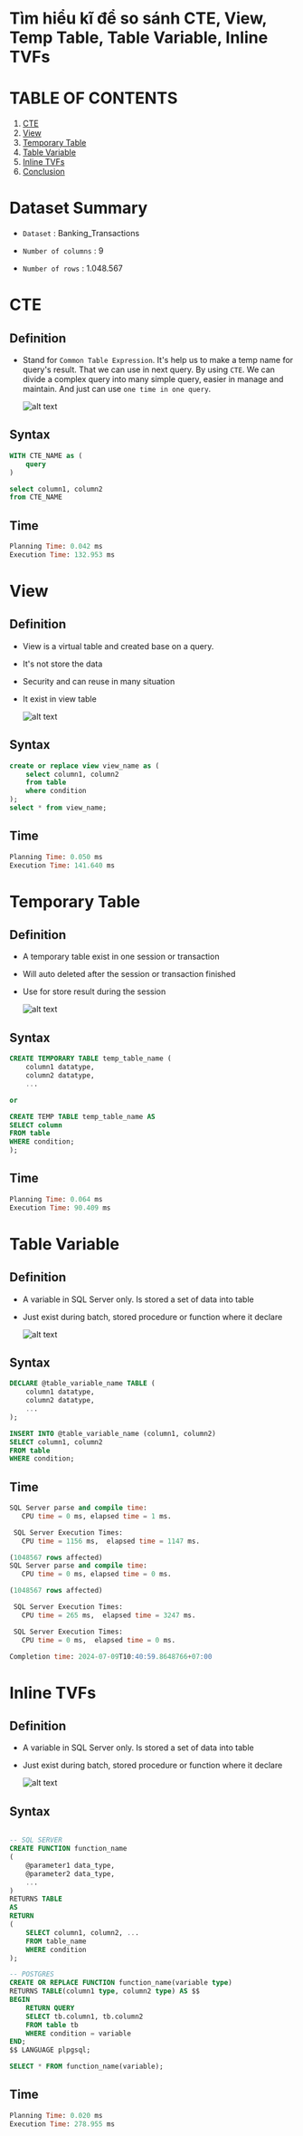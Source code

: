 # Tìm hiểu kĩ để so sánh CTE, View, Temp Table, Table Variable, Inline TVFs

# TABLE OF CONTENTS
1. [CTE](#cte)
2. [View](#view)
3. [Temporary Table](#temp-table)
4. [Table Variable](#table-variable)
5. [Inline TVFs](#tvfs)
6. [Conclusion](#conclusion)

# Dataset Summary
- `Dataset` : Banking_Transactions

- `Number of columns` : 9
- `Number of rows` : 1.048.567

# <span id ="cte">CTE</span>
## Definition
- Stand for `Common Table Expression`. It's help us to make a temp name for query's result. That we can use in next query. By using `CTE`. We can divide a complex query into many simple query, easier in manage and maintain. And just can use `one time in one query`.

    ![alt text](image.png)

## Syntax
```sql
WITH CTE_NAME as (
	query
)

select column1, column2
from CTE_NAME
```
## Time
```sql
Planning Time: 0.042 ms
Execution Time: 132.953 ms
```

# <span id ="view">View</span>
## Definition
- View is a virtual table and created base on a query.
- It's not store the data
- Security and can reuse in many situation
- It exist in view table

    ![alt text](image-1.png)

## Syntax
```sql
create or replace view view_name as (
	select column1, column2
	from table
    where condition
);
select * from view_name;
```
## Time
```sql
Planning Time: 0.050 ms
Execution Time: 141.640 ms
```

# <span id ="temp-table">Temporary Table</span>
## Definition
- A temporary table exist in one session or transaction
- Will auto deleted after the session or transaction finished
- Use for store result during the session

    ![alt text](image-2.png)

## Syntax
```sql
CREATE TEMPORARY TABLE temp_table_name (
    column1 datatype,
    column2 datatype,
    ...

or

CREATE TEMP TABLE temp_table_name AS
SELECT column
FROM table
WHERE condition;
);
```
## Time
```sql
Planning Time: 0.064 ms
Execution Time: 90.409 ms
```

# <span id ="table-variable">Table Variable</span>
## Definition
- A variable in SQL Server only. Is stored a set of data into table
- Just exist during batch, stored procedure or function where it declare

    ![alt text](image-3.png)

## Syntax
```sql
DECLARE @table_variable_name TABLE (
    column1 datatype,
    column2 datatype,
    ...
);

INSERT INTO @table_variable_name (column1, column2)
SELECT column1, column2
FROM table
WHERE condition;
```

## Time

```sql
SQL Server parse and compile time: 
   CPU time = 0 ms, elapsed time = 1 ms.

 SQL Server Execution Times:
   CPU time = 1156 ms,  elapsed time = 1147 ms.

(1048567 rows affected)
SQL Server parse and compile time: 
   CPU time = 0 ms, elapsed time = 0 ms.

(1048567 rows affected)

 SQL Server Execution Times:
   CPU time = 265 ms,  elapsed time = 3247 ms.

 SQL Server Execution Times:
   CPU time = 0 ms,  elapsed time = 0 ms.

Completion time: 2024-07-09T10:40:59.8648766+07:00
```

# <span id ="tvfs">Inline TVFs</span>
## Definition
- A variable in SQL Server only. Is stored a set of data into table
- Just exist during batch, stored procedure or function where it declare

    ![alt text](image-4.png)

## Syntax
```sql

-- SQL SERVER
CREATE FUNCTION function_name
(
    @parameter1 data_type,
    @parameter2 data_type,
    ...
)
RETURNS TABLE
AS
RETURN
(
    SELECT column1, column2, ...
    FROM table_name
    WHERE condition
);

-- POSTGRES
CREATE OR REPLACE FUNCTION function_name(variable type)
RETURNS TABLE(column1 type, column2 type) AS $$
BEGIN
	RETURN QUERY
    SELECT tb.column1, tb.column2
    FROM table tb
    WHERE condition = variable
END;
$$ LANGUAGE plpgsql;

SELECT * FROM function_name(variable);

```

## Time

```sql
Planning Time: 0.020 ms
Execution Time: 278.955 ms
```


